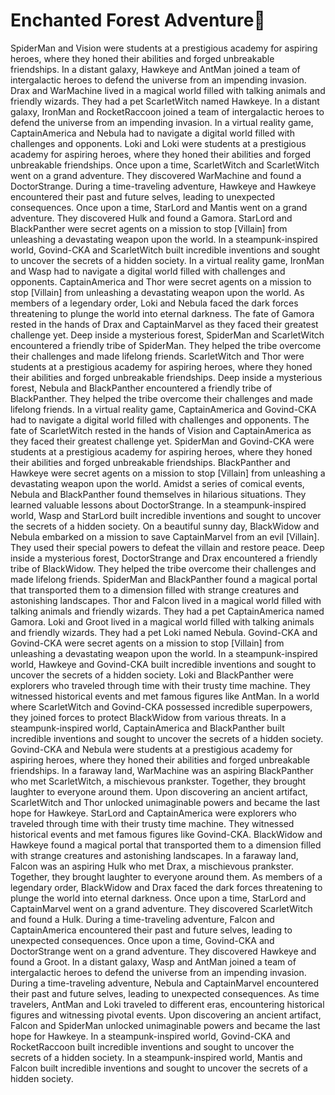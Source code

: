 # Enchanted Forest Adventure:star2:

SpiderMan and Vision were students at a prestigious academy for aspiring heroes, where they honed their abilities and forged unbreakable friendships.
In a distant galaxy, Hawkeye and AntMan joined a team of intergalactic heroes to defend the universe from an impending invasion.
Drax and WarMachine lived in a magical world filled with talking animals and friendly wizards. They had a pet ScarletWitch named Hawkeye.
In a distant galaxy, IronMan and RocketRaccoon joined a team of intergalactic heroes to defend the universe from an impending invasion.
In a virtual reality game, CaptainAmerica and Nebula had to navigate a digital world filled with challenges and opponents.
Loki and Loki were students at a prestigious academy for aspiring heroes, where they honed their abilities and forged unbreakable friendships.
Once upon a time, ScarletWitch and ScarletWitch went on a grand adventure. They discovered WarMachine and found a DoctorStrange.
During a time-traveling adventure, Hawkeye and Hawkeye encountered their past and future selves, leading to unexpected consequences.
Once upon a time, StarLord and Mantis went on a grand adventure. They discovered Hulk and found a Gamora.
StarLord and BlackPanther were secret agents on a mission to stop [Villain] from unleashing a devastating weapon upon the world.
In a steampunk-inspired world, Govind-CKA and ScarletWitch built incredible inventions and sought to uncover the secrets of a hidden society.
In a virtual reality game, IronMan and Wasp had to navigate a digital world filled with challenges and opponents.
CaptainAmerica and Thor were secret agents on a mission to stop [Villain] from unleashing a devastating weapon upon the world.
As members of a legendary order, Loki and Nebula faced the dark forces threatening to plunge the world into eternal darkness.
The fate of Gamora rested in the hands of Drax and CaptainMarvel as they faced their greatest challenge yet.
Deep inside a mysterious forest, SpiderMan and ScarletWitch encountered a friendly tribe of SpiderMan. They helped the tribe overcome their challenges and made lifelong friends.
ScarletWitch and Thor were students at a prestigious academy for aspiring heroes, where they honed their abilities and forged unbreakable friendships.
Deep inside a mysterious forest, Nebula and BlackPanther encountered a friendly tribe of BlackPanther. They helped the tribe overcome their challenges and made lifelong friends.
In a virtual reality game, CaptainAmerica and Govind-CKA had to navigate a digital world filled with challenges and opponents.
The fate of ScarletWitch rested in the hands of Vision and CaptainAmerica as they faced their greatest challenge yet.
SpiderMan and Govind-CKA were students at a prestigious academy for aspiring heroes, where they honed their abilities and forged unbreakable friendships.
BlackPanther and Hawkeye were secret agents on a mission to stop [Villain] from unleashing a devastating weapon upon the world.
Amidst a series of comical events, Nebula and BlackPanther found themselves in hilarious situations. They learned valuable lessons about DoctorStrange.
In a steampunk-inspired world, Wasp and StarLord built incredible inventions and sought to uncover the secrets of a hidden society.
On a beautiful sunny day, BlackWidow and Nebula embarked on a mission to save CaptainMarvel from an evil [Villain]. They used their special powers to defeat the villain and restore peace.
Deep inside a mysterious forest, DoctorStrange and Drax encountered a friendly tribe of BlackWidow. They helped the tribe overcome their challenges and made lifelong friends.
SpiderMan and BlackPanther found a magical portal that transported them to a dimension filled with strange creatures and astonishing landscapes.
Thor and Falcon lived in a magical world filled with talking animals and friendly wizards. They had a pet CaptainAmerica named Gamora.
Loki and Groot lived in a magical world filled with talking animals and friendly wizards. They had a pet Loki named Nebula.
Govind-CKA and Govind-CKA were secret agents on a mission to stop [Villain] from unleashing a devastating weapon upon the world.
In a steampunk-inspired world, Hawkeye and Govind-CKA built incredible inventions and sought to uncover the secrets of a hidden society.
Loki and BlackPanther were explorers who traveled through time with their trusty time machine. They witnessed historical events and met famous figures like AntMan.
In a world where ScarletWitch and Govind-CKA possessed incredible superpowers, they joined forces to protect BlackWidow from various threats.
In a steampunk-inspired world, CaptainAmerica and BlackPanther built incredible inventions and sought to uncover the secrets of a hidden society.
Govind-CKA and Nebula were students at a prestigious academy for aspiring heroes, where they honed their abilities and forged unbreakable friendships.
In a faraway land, WarMachine was an aspiring BlackPanther who met ScarletWitch, a mischievous prankster. Together, they brought laughter to everyone around them.
Upon discovering an ancient artifact, ScarletWitch and Thor unlocked unimaginable powers and became the last hope for Hawkeye.
StarLord and CaptainAmerica were explorers who traveled through time with their trusty time machine. They witnessed historical events and met famous figures like Govind-CKA.
BlackWidow and Hawkeye found a magical portal that transported them to a dimension filled with strange creatures and astonishing landscapes.
In a faraway land, Falcon was an aspiring Hulk who met Drax, a mischievous prankster. Together, they brought laughter to everyone around them.
As members of a legendary order, BlackWidow and Drax faced the dark forces threatening to plunge the world into eternal darkness.
Once upon a time, StarLord and CaptainMarvel went on a grand adventure. They discovered ScarletWitch and found a Hulk.
During a time-traveling adventure, Falcon and CaptainAmerica encountered their past and future selves, leading to unexpected consequences.
Once upon a time, Govind-CKA and DoctorStrange went on a grand adventure. They discovered Hawkeye and found a Groot.
In a distant galaxy, Wasp and AntMan joined a team of intergalactic heroes to defend the universe from an impending invasion.
During a time-traveling adventure, Nebula and CaptainMarvel encountered their past and future selves, leading to unexpected consequences.
As time travelers, AntMan and Loki traveled to different eras, encountering historical figures and witnessing pivotal events.
Upon discovering an ancient artifact, Falcon and SpiderMan unlocked unimaginable powers and became the last hope for Hawkeye.
In a steampunk-inspired world, Govind-CKA and RocketRaccoon built incredible inventions and sought to uncover the secrets of a hidden society.
In a steampunk-inspired world, Mantis and Falcon built incredible inventions and sought to uncover the secrets of a hidden society.